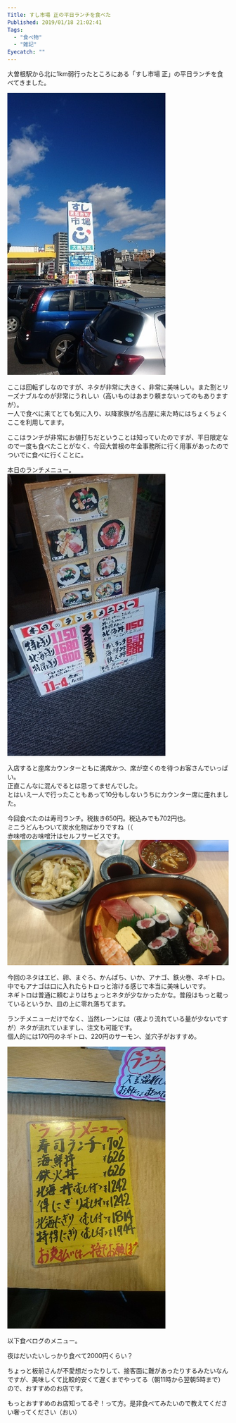 ```yaml
---
Title: すし市場 正の平日ランチを食べた
Published: 2019/01/18 21:02:41
Tags:
  - "食べ物"
  - "雑記"
Eyecatch: ""
---
```

大曽根駅から北に1km弱行ったところにある「すし市場 正」の平日ランチを食べてきました。  

<?# OEmbed "https://goo.gl/maps/9hX5fSyZP2M2" /?>



  ![](20190118200921.jpg) 

ここは回転ずしなのですが、ネタが非常に大きく、非常に美味しい。また割とリーズナブルなのが非常にうれしい（高いものはあまり頼まないってのもありますが）。  
一人で食べに来てとても気に入り、以降家族が名古屋に来た時にはちょくちょくここを利用してます。  

ここはランチが非常にお値打ちだということは知っていたのですが、平日限定なので一度も食べたことがなく、今回大曽根の年金事務所に行く用事があったのでついでに食べに行くことに。  

本日のランチメニュー。  
![](20190118200903.jpg)   

入店すると座席カウンターともに満席かつ、席が空くのを待つお客さんでいっぱい。  
正直こんなに混んでるとは思ってませんでした。  
とはいえ一人で行ったこともあって10分もしないうちにカウンター席に座れました。

今回食べたのは寿司ランチ。税抜き650円。税込みでも702円也。  
ミニうどんもついて炭水化物ばかりですね（（  
赤味噌のお味噌汁はセルフサービスです。 
![](20190118200719.jpg) 
 
今回のネタはエビ、卵、まぐろ、かんぱち、いか、アナゴ、鉄火巻、ネギトロ。  
中でもアナゴは口に入れたらトロっと溶ける感じで本当に美味しいです。  
ネギトロは普通に頼むよりはちょっとネタが少なかったかな。普段はもっと載っているというか、皿の上に零れ落ちてます。  

ランチメニューだけでなく、当然レーンには（夜より流れている量が少ないですが）ネタが流れていますし、注文も可能です。  
個人的には170円のネギトロ、220円のサーモン、並穴子がおすすめ。   

![](20190118200709.jpg) 

以下食べログのメニュー。  

<?# OEmbed "https://tabelog.com/aichi/A2301/A230110/23002167/dtlmenu/photo/" /?>

夜はだいたいしっかり食べて2000円くらい？  

ちょっと板前さんが不愛想だったりして、接客面に難があったりするみたいなんですが、美味しくて比較的安くて遅くまでやってる（朝11時から翌朝5時まで）ので、おすすめのお店です。  

もっとおすすめのお店知ってるぞ！って方。是非食べてみたいので教えてください奢ってください（おい）  
